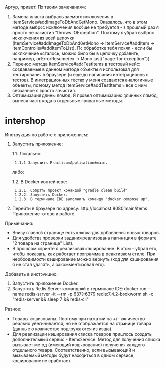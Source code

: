 Артур, привет!
По твоим замечаниям:
1. Замена класса выбрасываемого исключения в ItemService#addImageToDbAndGetMono.
Оказалось, что в этом методе выброс исключения вообще не требуется - в прошлый раз я просто не зачистил "throws IOException".
Поэтому я убрал выброс исключения из всей цепочки (ItemService#addImageToDbAndGetMono -> ItemService#addItem -> ItemController#addItemToList).
По обработке тебя понял - если бы исключение осталось, можно было бы в цепочку добавить, например, onErrorResume(ex -> Mono.just("page-for-exception")).
2. Перенос метода ItemService#addTestItems в тестовый кейс: создаваемые в данном методе объекты я использовал для тестирования в браузере (и еще до написания интеграционных тестов).
В интеграционных тестах у меня создаются аналогичные объекты, поэтому метод ItemService#addTestItems и все с ним связанное я просто зачистил.
3. Оптимизация длины лямбд.
Я провел оптимизацию длинных лямбд, вынеся часть кода в отдельные приватные методы.

# intershop

Инструкция по работе с приложением:
1. Запустить приложение:

    1.1. Локально:

        1.1.1 Запустить PracticumApplication#main.
    либо:

    1.2. В Docker-контейнере:

        1.2.1. Собрать проект командой "gradle clean build"
        1.2.2. Запустить Docker.
        1.2.3. В терминале IDE выполнить команду "docker compose up".
2. Перейти в браузере по адресу: http://localhost:8080/main/items
Приложение готово к работе.

Примечания:
- Внизу главной странице есть кнопка для добавления новых товаров.
- Для удобства проверки задания реализована пагинация в формате "2 товара на странице" List).
- В прошлом спринте я реализовал кэширование. В этом - убрал его, чтобы показать, как работает программа в реактивном стиле. При необходимости кэширование можно вернуть (код для кэширования я не стал удалять, а закомментировал его).


Добавить в инструкцию:
1. Запустить приложение Docker.
2. Запустить Redis Server командной в терминале IDE: 
docker run --name redis-server -it --rm -p 6379:6379 redis:7.4.2-bookworm sh -c "redis-server && sleep 7 && redis-cli"

Разное:
- Товары кэшированы. Поэтому при нажатии на +/- количество реально увеличивается, но не отображается на странице товара (данные о количестве подгружаются из кэша).
- Для реализации кэширования списка товаров пришлось создать дополнительный сервис - ItemsService. Метод для получения списка вызывает метод (имеющий кэширование)
получения каждого отдельного товара. Соответственно, если вызывающий и вызываемый методы будут находиться в одном сервисе, кэширование не сработает.